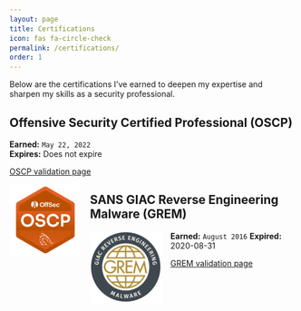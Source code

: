 ```yaml
---
layout: page
title: Certifications
icon: fas fa-circle-check
permalink: /certifications/
order: 1
---
```


Below are the certifications I’ve earned to deepen my expertise and sharpen my skills as a security professional.


## Offensive Security Certified Professional (OSCP)

**Earned:** `May 22, 2022`  
**Expires:** Does not expire  

[OSCP validation page](https://api.accredible.com/v1/frontend/credential_website_embed_image/certificate/51841931)

<img src="/assets/img/oscp.png" alt="OSCP" style="max-width: 25%; height: auto; float: left; margin-right: 1rem;" />

## SANS GIAC Reverse Engineering Malware (GREM)

<img src="/assets/img/grem.png" alt="GREM" style="max-width: 25%; height: auto; float: left; margin-right: 1rem;" />

**Earned:** `August 2016` 
**Expired:** 2020-08-31

[GREM validation page](https://www.giac.org/certified-professional/Grant-Harris/154408 "GREM Certification")